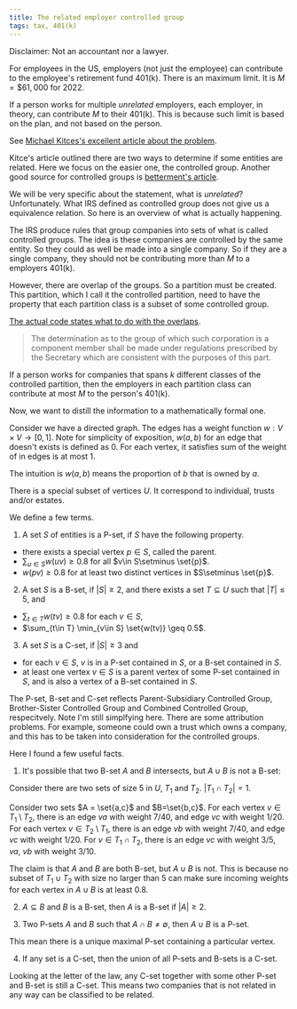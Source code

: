 ```yaml
---
title: The related employer controlled group
tags: tax, 401(k)
---
```


Disclaimer: Not an accountant nor a lawyer.

For employees in the US, employers (not just the employee) can contribute to the employee's retirement fund 401(k). There is an maximum limit. It is $M = \$61,000$ for 2022.

If a person works for multiple *unrelated* employers, each employer, in theory, can contribute $M$ to their 401(k). This is because such limit is based on the plan, and not based on the person. 

See [Michael Kitces's excellent article about the problem](https://www.kitces.com/blog/coordinating-contributions-multiple-employer-sponsored-defined-contribution-plans-401k-defined-benefit/).

Kitce's article outlined there are two ways to determine if some entities are related. Here we focus on the easier one, the controlled group. Another good source for controlled groups is [betterment's article](https://www.betterment.com/401k/resources/controlled-groups). 

We will be very specific about the statement, what is *unrelated*? Unfortunately. What IRS defined as controlled group does not give us a equivalence relation. So here is an overview of what is actually happening.

The IRS produce rules that group companies into sets of what is called controlled groups. The idea is these companies are controlled by the same entity. So they could as well be made into a single company. So if they are a single company, they should not be contributing more than $M$ to a employers 401(k).

However, there are overlap of the groups. So a partition must be created. This partition, which I call it the controlled partition, need to have the property that each partition class is a subset of some controlled group. 

[The actual code states what to do with the overlaps](https://www.law.cornell.edu/uscode/text/26/1563).

> The determination as to the group of which such corporation is a component member shall be made under regulations prescribed by the Secretary which are consistent with the purposes of this part.

If a person works for companies that spans $k$ different classes of the controlled partition, then the employers in each partition class can contribute at most $M$ to the person's 401(k).

Now, we want to distill the information to a mathematically formal one.

Consider we have a directed graph. The edges has a weight function $w:V\times V \to [0,1]$. Note for simplicity of exposition, $w(a,b)$ for an edge that doesn't exists is defined as $0$. For each vertex, it satisfies sum of the weight of in edges is at most $1$.

The intuition is $w(a,b)$ means the proportion of $b$ that is owned by $a$. 

There is a special subset of vertices $U$. It correspond to individual, trusts and/or estates.

We define a few terms.

1. A set $S$ of entities is a P-set, if $S$ have the following property. 
  - there exists a special vertex $p\in S$, called the parent.
  - $\sum_{u\in S} w(uv) \geq 0.8$ for all $v\in S\setminus \set{p}$.
  - $w(pv)\geq 0.8$ for at least two distinct vertices in $S\setminus \set{p}$. 
2. A set $S$ is a B-set, if $|S|\geq 2$, and there exists a set $T\subseteq U$ such that $|T|\leq 5$, and 
  - $\sum_{t\in T} w(tv)\geq 0.8$ for each $v\in S$,
  - $\sum_{t\in T} \min_{v\in S} \set{w(tv)} \geq 0.5$.
3. A set $S$ is a C-set, if $|S|\geq 3$ and 
 - for each $v\in S$, $v$ is in a P-set contained in $S$, or a B-set contained in $S$.
 - at least one vertex $v\in S$ is a parent vertex of some P-set contained in $S$, and is also a vertex of a B-set contained in $S$.


The P-set, B-set and C-set reflects Parent-Subsidiary Controlled Group, Brother-Sister Controlled Group and Combined Controlled Group, respecitvely. Note I'm still simplfying here. There are some attribution problems. For example, someone could own a trust which owns a company, and this has to be taken into consideration for the controlled groups.

Here I found a few useful facts.

1. It's possible that two B-set $A$ and $B$ intersects, but $A\cup B$ is not a B-set:

Consider there are two sets of size $5$ in $U$, $T_1$ and $T_2$. $|T_1\cap T_2| = 1$.

Consider two sets $A = \set{a,c}$ and $B=\set{b,c}$.
For each vertex $v\in T_1\setminus T_2$, there is an edge $va$ with weight $7/40$, and edge $vc$ with weight $1/20$. 
For each vertex $v\in T_2\setminus T_1$, there is an edge $vb$ with weight $7/40$, and edge $vc$ with weight $1/20$. 
For $v\in T_1\cap T_2$, there is an edge $vc$ with weight $3/5$, $va$, $vb$ with weight $3/10$.

The claim is that $A$ and $B$ are both B-set, but $A\cup B$ is not. This is because no subset of $T_1\cup T_2$ with size no larger than $5$ can make sure incoming weights for each vertex in $A\cup B$ is at least $0.8$.


2. $A\subseteq B$ and $B$ is a B-set, then $A$ is a B-set if $|A|\geq 2$.

3. Two P-sets $A$ and $B$ such that $A\cap B\neq \emptyset$, then $A\cup B$ is a P-set. 

This mean there is a unique maximal P-set containing a particular vertex.

4. If any set is a C-set, then the union of all P-sets and B-sets is a C-set.

Looking at the letter of the law, any C-set together with some other P-set and B-set is still a C-set. This means two companies that is not related in any way can be classified to be related.
